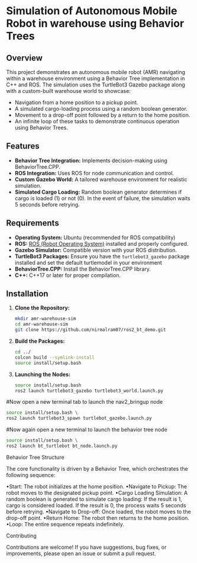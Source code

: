 # Simulation of Autonomous Mobile Robot in warehouse using Behavior Trees

## Overview
This project demonstrates an autonomous mobile robot (AMR) navigating within a warehouse environment using a Behavior Tree implementation in C++ and ROS. The simulation uses the TurtleBot3 Gazebo package along with a custom-built warehouse world to showcase:
- Navigation from a home position to a pickup point.
- A simulated cargo-loading process using a random boolean generator.
- Movement to a drop-off point followed by a return to the home position.
- An infinite loop of these tasks to demonstrate continuous operation using Behavior Trees.

## Features
- **Behavior Tree Integration:** Implements decision-making using BehaviorTree.CPP.
- **ROS Integration:** Uses ROS for node communication and control.
- **Custom Gazebo World:** A tailored warehouse environment for realistic simulation.
- **Simulated Cargo Loading:** Random boolean generator determines if cargo is loaded (1) or not (0). In the event of failure, the simulation waits 5 seconds before retrying.

## Requirements
- **Operating System:** Ubuntu (recommended for ROS compatibility)
- **ROS:** [ROS (Robot Operating System)](http://wiki.ros.org/) installed and properly configured.
- **Gazebo Simulator:** Compatible version with your ROS distribution.
- **TurtleBot3 Packages:** Ensure you have the `turtlebot3_gazebo` package installed and set the default turtlemodel in your environment
- **BehaviorTree.CPP:** Install the BehaviorTree.CPP library.
- **C++:** C++17 or later for proper compilation.

## Installation
1. **Clone the Repository:**
   
   ```bash
   mkdir amr-warehouse-sim
   cd amr-warehouse-sim
   git clone https://github.com/nirmalram07/ros2_bt_demo.git

2. **Build the Packages:**
   
   ```bash
   cd ../
   colcon build --symlink-install
   source install/setup.bash
   
3. **Launching the Nodes:**
   
   ```bash
   source install/setup.bash 
   ros2 launch turtlebot3_gazebo turtlebot3_world.launch.py
   
#Now open a new terminal tab to launch the nav2_bringup node

   ```bash
   source install/setup.bash \
   ros2 launch turtlebot3_spawn turtlebot_gazebo.launch.py
```
#Now again open a new terminal to launch the behavior tree node

   ```bash
   source install/setup.bash \
   ros2 launch bt_turtlebot bt_node.launch.py
```

Behavior Tree Structure

The core functionality is driven by a Behavior Tree, which orchestrates the following sequence:

   •Start: The robot initializes at the home position.
   •Navigate to Pickup: The robot moves to the designated pickup point.
   •Cargo Loading Simulation: A random boolean is generated to simulate cargo loading:
        If the result is 1, cargo is considered loaded.
        If the result is 0, the process waits 5 seconds before retrying.
   •Navigate to Drop-off: Once loaded, the robot moves to the drop-off point.
   •Return Home: The robot then returns to the home position.
   •Loop: The entire sequence repeats indefinitely.

Contributing

Contributions are welcome! If you have suggestions, bug fixes, or improvements, please open an issue or submit a pull request.
